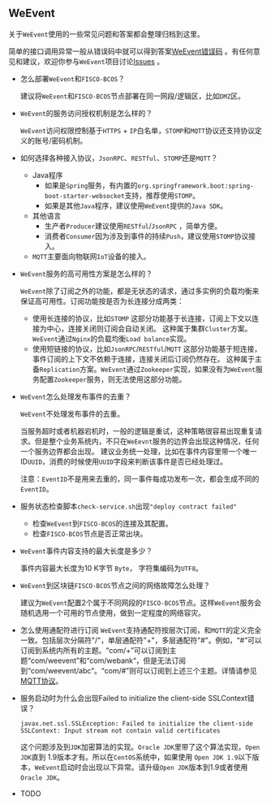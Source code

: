 ## WeEvent

关于`WeEvent`使用的一些常见问题和答案都会整理归档到这里。

简单的接口调用异常一般从错误码中就可以得到答案[WeEvent错误码](../protocal/errorcode.html) 。有任何意见和建议，欢迎你参与`WeEvent`项目讨论[Issues](https://github.com/WeBankFinTech/WeEvent/issues) 。

- 怎么部署`WeEvent`和`FISCO-BCOS`？

  建议将`WeEvent`和`FISCO-BCOS`节点部署在同一网段/逻辑区，比如`DMZ`区。

- `WeEvent`的服务访问授权机制是怎么样的？

  `WeEvent`访问权限控制基于`HTTPS` + `IP`白名单，`STOMP`和`MQTT`协议还支持协议定义的账号/密码机制。

- 如何选择各种接入协议，`JsonRPC`、`RESTful`、`STOMP`还是`MQTT`？
  - Java程序
    - 如果是`Spring`服务，有内置的`org.springframework.boot:spring-boot-starter-websocket`支持，推荐使用`STOMP`。
    - 如果是其他`Java`程序，建议使用`WeEvent`提供的`Java SDK`。
  - 其他语言
    - 生产者`Producer`建议使用`RESTful`/`JsonRPC` ，简单方便。
    - 消费者`Consumer`因为涉及到事件的持续`Push`，建议使用`STOMP`协议接入。
  - `MQTT`主要面向物联网`IoT`设备的接入。

- `WeEvent`服务的高可用性方案是怎么样的？

  `WeEvent`除了订阅之外的功能，都是无状态的请求，通过多实例的负载均衡来保证高可用性。订阅功能按是否为长连接分成两类：

    - 使用长连接的协议，比如`STOMP`
        这部分功能基于长连接，订阅上下文以连接为中心，连接关闭则订阅会自动关闭。
        这种属于集群`Cluster`方案。`WeEvent`通过`Nginx`的负载均衡`Load balance`实现。  
    - 使用短链接的协议，比如`JsonRPC`/`RESTful`/`MQTT`
        这部分功能基于短连接，事件订阅的上下文不依赖于连接，连接关闭后订阅仍然存在。
        这种属于主备`Replication`方案。`WeEvent`通过`Zookeeper`实现，如果没有为`WeEvent`服务配置`Zookeeper`服务，则无法使用这部分功能。

- `WeEvent`怎么处理发布事件的去重？

  `WeEvent`不处理发布事件的去重。

  当服务超时或者机器宕机时，一般的逻辑是重试，这种策略很容易出现重复请求。但是整个业务系统内，不只在`WeEevnt`服务的边界会出现这种情况，任何一个服务边界都会出现。 建议业务统一处理，比如在事件内容里带一个唯一ID`UUID`，消费的时候使用`UUID`字段来判断该事件是否已经处理过。

  注意：`EventID`不是用来去重的，同一事件每成功发布一次，都会生成不同的`EventID`。

- 服务状态检查脚本`check-service.sh`出现`"deploy contract failed"`
  - 检查`WeEvent`到`FISCO-BCOS`的连接及其配置。
  - 检查`FISCO-BCOS`节点是否正常出块。

- `WeEvent`事件内容支持的最大长度是多少？

  事件内容最大长度为10 K字节 `Byte`， 字符集编码为`UTF8`。

- `WeEvent`到区块链`FISCO-BCOS`节点之间的网络故障怎么处理？

  建议为`WeEvent`配置2个属于不同网段的`FISCO-BCOS`节点。这样`WeEvent`服务会随机选用一个可用的节点使用，做到一定程度的网络容灾。

- 怎么使用通配符进行订阅
  `WeEvent`支持通配符按层次订阅，和`MQTT`的定义完全一致。包括层次分隔符"/"，单层通配符"+"，多层通配符"#"。例如，“#”可以订阅到系统内所有的主题。“com/+”可以订阅到主题“com/weevent”和“com/webank“，但是无法订阅到“com/weevent/abc”。“com/#”则可以订阅到上述三个主题。详情请参见[MQTT协议](http://public.dhe.ibm.com/software/dw/webservices/ws-mqtt/mqtt-v3r1.html)。
  
- 服务启动时为什么会出现Failed to initialize the client-side SSLContext错误？
  
  ```
  javax.net.ssl.SSLException: Failed to initialize the client-side SSLContext: Input stream not contain valid certificates
  ```
  
  这个问题涉及到`JDK`加密算法的实现。`Oracle JDK`里带了这个算法实现，`Open JDK`直到 1.9版本才有。所以在`CentOS`系统中，如果使用 `Open JDK 1.9`以下版本，`WeEvent`启动时会出现以下异常。请升级`Open JDK`版本到1.9或者使用`Oracle JDK`。
  
- TODO
